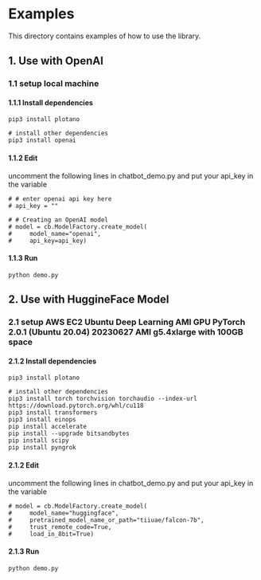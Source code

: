 # Examples
This directory contains examples of how to use the library.

## 1. Use with OpenAI
### 1.1 setup local machine
#### 1.1.1 Install dependencies
```
pip3 install plotano

# install other dependencies
pip3 install openai
```
#### 1.1.2 Edit
uncomment the following lines in chatbot_demo.py and put your api_key in the variable
```
# # enter openai api key here
# api_key = ""

# # Creating an OpenAI model
# model = cb.ModelFactory.create_model(
#     model_name="openai",
#     api_key=api_key)
```

#### 1.1.3 Run
```
python demo.py
```

## 2. Use with HuggineFace Model
### 2.1 setup AWS EC2 Ubuntu Deep Learning AMI GPU PyTorch 2.0.1 (Ubuntu 20.04) 20230627 AMI g5.4xlarge with 100GB space
#### 2.1.2 Install dependencies
```
pip3 install plotano

# install other dependencies
pip3 install torch torchvision torchaudio --index-url https://download.pytorch.org/whl/cu118
pip3 install transformers
pip3 install einops
pip install accelerate
pip install --upgrade bitsandbytes
pip install scipy
pip install pyngrok
```
#### 2.1.2 Edit
uncomment the following lines in chatbot_demo.py and put your api_key in the variable
```
# model = cb.ModelFactory.create_model(
#     model_name="huggingface",
#     pretrained_model_name_or_path="tiiuae/falcon-7b",
#     trust_remote_code=True,
#     load_in_8bit=True)
```

#### 2.1.3 Run
```
python demo.py
```